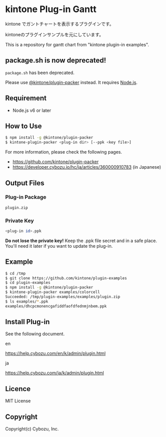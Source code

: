 kintone Plug-in Gantt
==========================

kintone でガントチャートを表示するプラグインです。

kintoneのプラグインサンプルを元にしています。

This is a repository for gantt chart from "kintone plugin-in examples".

## package.sh is now deprecated!

`package.sh` has been deprecated.

Please use [@kintone/plugin-packer](https://www.npmjs.com/package/@kintone/plugin-packer) instead.
It requires [Node.js](https://nodejs.org/).

## Requirement

* Node.js v6 or later

## How to Use

```bash
$ npm install -g @kintone/plugin-packer
$ kintone-plugin-packer <plug-in dir> [--ppk <key file>]
```

For more information, please check the following pages.

* https://github.com/kintone/plugin-packer
* https://developer.cybozu.io/hc/ja/articles/360000910783 (in Japanese)

## Output Files

### Plug-in Package

```bash
plugin.zip
```

### Private Key

```bash
<plug-in id>.ppk
```
**Do not lose the private key!** Keep the .ppk file secret and in a safe place. You'll need it later if you want to update the plug-in.

## Example

```bash
$ cd /tmp
$ git clone https://github.com/kintone/plugin-examples
$ cd plugin-examples
$ npm install -g @kintone/plugin-packer
$ kintone-plugin-packer examples/colorcell
Succeeded: /tmp/plugin-examples/examples/plugin.zip
$ ls examples/*.ppk
examples/dhcpcmonencgafiddfaofdfednmjnbem.ppk
```

## Install Plug-in

See the following document.

en

https://help.cybozu.com/en/k/admin/plugin.html

ja

https://help.cybozu.com/ja/k/admin/plugin.html

## Licence

MIT License

## Copyright

Copyright(c) Cybozu, Inc.
